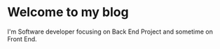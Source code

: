 # Welcome to my blog

I'm Software developer focusing on Back End Project and sometime on Front End. 
